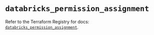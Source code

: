 # `databricks_permission_assignment`

Refer to the Terraform Registry for docs: [`databricks_permission_assignment`](https://registry.terraform.io/providers/databricks/databricks/1.48.3/docs/resources/permission_assignment).
